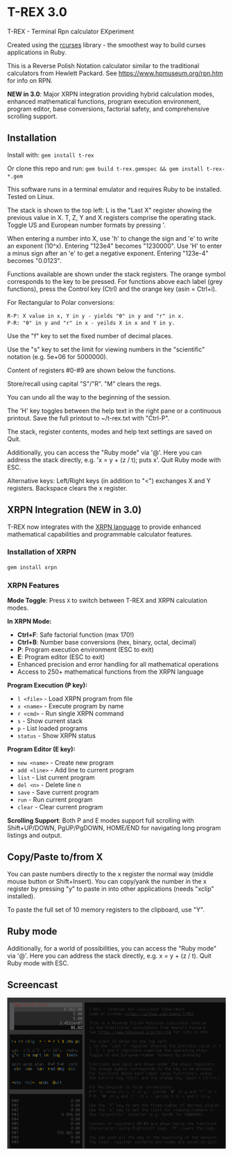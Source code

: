 # T-REX 3.0
T-REX - Terminal Rpn calculator EXperiment

Created using the [rcurses](https://github.com/isene/rcurses) library - the smoothest way to build curses applications in Ruby.

This is a Reverse Polish Notation calculator similar to the traditional calculators from Hewlett Packard. See https://www.hpmuseum.org/rpn.htm for info on RPN.

**NEW in 3.0**: Major XRPN integration providing hybrid calculation modes, enhanced mathematical functions, program execution environment, program editor, base conversions, factorial safety, and comprehensive scrolling support.

## Installation

Install with: `gem install t-rex`

Or clone this repo and run: `gem build t-rex.gemspec && gem install t-rex-*.gem`

This software runs in a terminal emulator and requires Ruby to be installed. Tested on Linux.

The stack is shown to the top left: L is the "Last X" register showing the previous value in X. T, Z, Y and X registers comprise the operating stack. Toggle US and European number formats by pressing '. 

When entering a number into X, use 'h' to change the sign and 'e' to write an exponent (10^x). Entering "123e4" becomes "1230000". Use 'H' to enter a minus sign after an 'e' to get a negative exponent. Entering "123e-4" becomes "0.0123". 

Functions available are shown under the stack registers. The orange symbol corresponds to the key to be pressed. For functions above each label (grey functions), press the Control key (Ctrl) and the orange key (asin = Ctrl+i).

For Rectangular to Polar conversions:
```
R-P: X value in x, Y in y - yields "θ" in y and "r" in x.
P-R: "θ" in y and "r" in x - yeilds X in x and Y in y.
```

Use the "f" key to set the fixed number of decimal places.

Use the "s" key to set the limit for viewing numbers in the "scientific" notation (e.g. 5e+06 for 5000000).

Content of registers #0-#9 are shown below the functions.

Store/recall using capital "S"/"R". "M" clears the regs.

You can undo all the way to the beginning of the session.

The 'H' key toggles between the help text in the right pane or a continuous printout.  Save the full printout to ~/t-rex.txt with "Ctrl-P".

The stack, register contents, modes and help text settings are saved on Quit.

Additionally, you can access the "Ruby mode" via '@'. Here you can address the stack directly, e.g. 'x = y + (z / t); puts x'. Quit Ruby mode with ESC.
 
Alternative keys: Left/Right keys (in addition to "<") exchanges X and Y registers. Backspace clears the x register.

## XRPN Integration (NEW in 3.0)

T-REX now integrates with the [XRPN language](https://github.com/isene/xrpn) to provide enhanced mathematical capabilities and programmable calculator features.

### Installation of XRPN
```bash
gem install xrpn
```

### XRPN Features

**Mode Toggle**: Press `X` to switch between T-REX and XRPN calculation modes.

**In XRPN Mode:**
- **Ctrl+F**: Safe factorial function (max 170!)
- **Ctrl+B**: Number base conversions (hex, binary, octal, decimal)
- **P**: Program execution environment (ESC to exit)
- **E**: Program editor (ESC to exit)
- Enhanced precision and error handling for all mathematical operations
- Access to 250+ mathematical functions from the XRPN language

**Program Execution (P key):**
- `l <file>` - Load XRPN program from file
- `x <name>` - Execute program by name
- `r <cmd>` - Run single XRPN command
- `s` - Show current stack
- `p` - List loaded programs
- `status` - Show XRPN status

**Program Editor (E key):**
- `new <name>` - Create new program
- `add <line>` - Add line to current program
- `list` - List current program
- `del <n>` - Delete line n
- `save` - Save current program
- `run` - Run current program
- `clear` - Clear current program

**Scrolling Support**: Both P and E modes support full scrolling with Shift+UP/DOWN, PgUP/PgDOWN, HOME/END for navigating long program listings and output.

## Copy/Paste to/from X
You can paste numbers directly to the x register the normal way (middle mouse
button or Shift+Insert). You can copy/yank the number in the x register by
pressing "y" to paste in into other applications (needs "xclip" installed).

To paste the full set of 10 memory registers to the clipboard, use "Y".

## Ruby mode
Additionally, for a world of possibilities, you can access the "Ruby mode" via '@'.
Here you can address the stack directly, e.g. x = y + (z / t). Quit Ruby mode with ESC.

## Screencast

[![T-REX screencast](/img/screenshot.png)](https://youtu.be/vhSFH1j-vEY)

